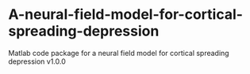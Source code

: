 # A-neural-field-model-for-cortical-spreading-depression
Matlab code package for a neural field model for cortical spreading depression v1.0.0

